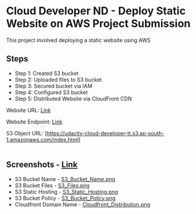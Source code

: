 # Cloud Developer ND - Deploy Static Website on AWS Project Submission

This project involved deploying a static website using AWS

## Steps
- Step 1: Created S3 bucket
- Step 2: Uploaded files to S3 bucket
- Step 3: Secured bucket via IAM
- Step 4: Configured S3 bucket
- Step 5: Distributed Website via CloudFront CDN

Website URL: [Link](https://d3gf32qxkjbkzs.cloudfront.net)

Website Endpoint: [Link](http://udacity-cloud-developer-tt.s3-website.ap-south-1.amazonaws.com)

S3 Object URL: [https://udacity-cloud-developer-tt.s3.ap-south-1.amazonaws.com/index.html]
<br>
<br>

## Screenshots - [Link](https://github.com/tebbythomas/udacity-cloud-developer-nanodegree/tree/main/Project_1-Deploy_Static_Website/Submission/Screenshots)

- S3 Bucket Name - [S3_Bucket_Name.png](https://github.com/tebbythomas/udacity-cloud-developer-nanodegree/blob/main/Project_1-Deploy_Static_Website/Submission/Screenshots/S3_Bucket_Name.png)
- S3 Bucket Files - [S3_Files.png](https://github.com/tebbythomas/udacity-cloud-developer-nanodegree/blob/main/Project_1-Deploy_Static_Website/Submission/Screenshots/S3_Files.png)
- S3 Static Hosting - [S3_Static_Hosting.png](https://github.com/tebbythomas/udacity-cloud-developer-nanodegree/blob/main/Project_1-Deploy_Static_Website/Submission/Screenshots/S3_Static_Hosting.png)
- S3 Bucket Policy - [S3_Bucket_Policy.png](https://github.com/tebbythomas/udacity-cloud-developer-nanodegree/blob/main/Project_1-Deploy_Static_Website/Submission/Screenshots/S3_Bucket_Policy.png)
- Cloudfront Domain Name - [Cloudfront_Distribution.png](https://github.com/tebbythomas/udacity-cloud-developer-nanodegree/blob/main/Project_1-Deploy_Static_Website/Submission/Screenshots/Cloudfront_Distribution.png)